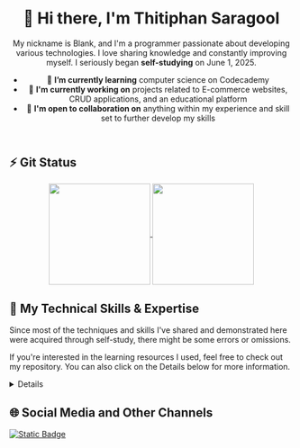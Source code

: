 <!--ส่วนหัวสำหรับแนะนำตัว -->
<header>
    <h1 align="center">👋 Hi there, I'm Thitiphan Saragool</h1>
    <p align="center">
      My nickname is Blank, and I'm a programmer passionate about developing various technologies. I love sharing knowledge and constantly improving myself. I seriously began <b>self-studying</b> on June 1, 2025.
    </p>
    <!-- รายการที่ใช้สำหรับแนะนำตัวเอง -->
    <ul>
      <li>🌱 <b>I’m currently learning</b> computer science on Codecademy
      <li>🚀 <b>I'm currently working on</b> projects related to E-commerce websites, CRUD applications, and an educational platform</li>
      <li>🤝 <b>I'm open to collaboration on</b> anything within my experience and skill set to further develop my skills</li>
    </ul>
</header>
<!--ส่วนเนื้อหลัก -->

<main>
    <!-- ส่วนของสถิติ -->
    <article>
        <h2>⚡ Git Status</h2>
        <!-- ส่วนของการ์ดสถิติ GitHub และ Language -->
        <section align="center">
            <a href="https://github.com/anuraghazra/github-readme-stats">
                <img height=180em align="center" src="https://github-readme-stats.vercel.app/api?username=blanktphan&show_icons=true&bg_color=00000000&text_color=fff" />
            </a>
            <a href="https://github.com/anuraghazra/convoychat">
                <img height=180em align="center" src="https://github-readme-stats.vercel.app/api/top-langs/?username=blanktphan&layout=compact&bg_color=00000000&text_color=fff" />
            </a>
        </section>
    </article>
    <!-- ส่วนของทักษะและประสบการณ์ต่างๆ -->
    <article>
      <h2>🧠 My Technical Skills & Expertise</h2>
      <p>
        Since most of the techniques and skills I've shared and demonstrated here were acquired through self-study, there might be some errors or omissions.
      </p>
      <p>
        If you're interested in the learning resources I used, feel free to check out my repository. You can also click on the Details below for more information.
      </p>
      <details>
        <!-- ส่วนของพื้นฐาน -->
        <section>
          <h3>📚 My Fudamentals</h3>
          <details>
            <summary>See more</summary>
            <h4>Computer Architecture - Still learning<h4>
            <h4>Electronic - Still learning</h4>
          </details>
        </section>
        <!--ส่วนของภาษาโปรแกรม -->
        <section>
          <h3>👨‍💻 Programming Language</h3>
          <details>
            <p align="center">
              <a href="https://skillicons.dev">
                <img src="https://skillicons.dev/icons?i=python,js,java,kotlin,swift,cpp,cs,c,go,mysql" />
              </a>
            </p>
            <!-- ส่วนของภาษาต่างๆ -->
            <h4>Core Languages:</h4>
            <ul>
              <li>
                <strong>Python (Familiar):</strong> Exceptionally versatile, dominant in Data Science, AI/ML, and widely used for Web Development (Backend), Automation, and Scripting.
              </li>
              <li>
                <strong>JavaScript (Familiar):</strong> The undisputed primary language for Web Development (Frontend, and Backend with Node.js). Also heavily used for Mobile (React Native) and Desktop (Electron) applications.
              </li>
              <li>
                <strong>Java (Familiar):</strong> A robust, platform-independent language, foundational for large-scale Enterprise Systems, Android Development, and Big Data processing.
              </li>
              <li>
                <strong>Kotlin (Understand):</strong> Google's officially recommended language for current Android Development. It's more concise and safer than Java, also usable for Backend and supports Multiplatform development.
              </li>
              <li>
                <strong>Swift (Understand):</strong> The primary language for developing applications within the Apple Ecosystem (iOS, macOS, watchOS).
              </li>
              <li>
                <strong>C++ (Understand):</strong> Offers high performance and control, making it crucial for Game Development, Embedded Systems, High-Performance Computing, and System Programming.
              </li>
              <li>
                <strong>C# (Understand):</strong> Central to the .NET Ecosystem, extensively used for Windows Applications, Game Development (Unity), and Enterprise Web Development (ASP.NET).
              </li>
              <li>
                <strong>C (Familiar):</strong> A foundational, low-level language providing unparalleled performance and direct memory control. Essential for developing Operating Systems, Embedded Systems, and other System-Level Programming.
              </li>
              <li>
                <strong>Go (Understand):</strong> Known for its efficiency and strong support for concurrency, it's increasingly popular for building scalable Backend services, Microservices, and Cloud Infrastructure.
              </li>
              <li>
                <strong>SQL (Familiar):</strong> A specialized language for managing and accessing data in relational databases. Used for retrieving, inserting, modifying, and deleting data; essential for developers working with data.
              </li>
              <li>
                <strong>Assembly (Familiar):</strong> The lowest-level language that directly maps to a computer's machine instructions. It is fundamental for System Programming, writing Device Drivers, Embedded Systems, and achieving advanced performance optimizations that require direct hardware control.
              </li>
            </ul>
            <!-- ส่วนของแนวคิดหลัก -->
            <h4>Fundamental Programming Concepts:</h4>
            <ul>
              <li>
                <strong>Variable:</strong> A designated area in computer memory for storing data. It has a unique name to reference and modify the stored information (e.g., age = 30, name = "Alice").
              </li>
              <li>
                <strong>Data Type:</strong> Specifies the kind of data a variable will hold, informing the computer how to manage that data appropriately (e.g., Integer for whole numbers, String for text, Boolean for true/false values).
              </li>
              <li>
                <strong>Operator:</strong> Symbols used to perform operations on data or variables (e.g., + for addition, = for assignment, == for comparison).
              </li>
              <li>
                <strong>Function:</strong> A block of code designed to perform a specific task. It can be reused multiple times, often takes input values (Arguments), and may return a result (Return Value) (e.g., calculate_sum(a, b)).
              </li>
              <li>
                <strong>Conditional Statement:</strong> Controls the program's flow based on a condition, such as if-else or switch-case.
              </li>
              <li>
                <strong>Loop:</strong> An instruction that causes a block of code to repeat multiple times until a condition is met or a specified number of iterations is completed (e.g., for loop, while loop).
              </li>
              <li>
                <strong>Comment:</strong> Text within the code written by programmers to explain its functionality. Comments are ignored by the compiler or interpreter and do not affect program execution.
              </li>
              <li>
                <strong>Input/Output (I/O):</strong> The process of receiving data into the program (Input) and displaying or sending data out of the program (Output).
              </li>
              <li>
                <strong>Error Handling:</strong> The process of catching and managing errors or exceptions that might occur during program execution, preventing unexpected crashes (e.g., try-catch, try-except).
              </li>
              <li>
                <strong>Library / Module / Package:</strong> A collection of pre-written code, functions, or classes that programmers can reuse, saving time and effort.
              </li>
              <li>
                <strong>Scope:</strong> Defines the region of a program where a variable can be accessed or used (e.g., Local Scope, Global Scope).
              </li>
              <li>
                <strong>Recursion:</strong> A programming technique where a function calls itself repeatedly to solve a problem, breaking down a large problem into smaller, similar sub-problems.
              </li>
            </ul>
            <!-- ส่วนของประเภทข้อมูล -->
            <h4>Data Structures:</h4>
            <ul>
              <li>
                <strong>Array:</strong> A data structure that stores a collection of data items of the same type in a contiguous sequence. Each item can be accessed using an index (e.g., numbers = [10, 20, 30]).
              </li>
              <li>
                <strong>List:</strong> A resizable collection that can store data of any type (in some languages).
              </li>
              <li>
                <strong>Dictionary / Map:</strong> A data structure that stores data as Key-Value Pairs, allowing for fast retrieval of data via its key (e.g., student = {"name": "Alice", "age": 20}).
              </li>
              <li>
                <strong>Set:</strong> A data structure that stores a collection of unique, unordered data items. Ideal for quickly checking for membership.
              </li>
              <li>
                <strong>Tuple:</strong> A data structure that stores an ordered collection of data items that are immutable (cannot be changed) once created.
              </li>
            </ul>
            <!-- รูปแบบของการดำเนินการแปลงโค้ด -->
            <h4>Code Execution Paradigms:</h4>
            <ul>
              <li>
                <strong>Compilation:</strong> The process of transforming human-written Source Code into Machine Code that a computer can understand and run directly. This occurs before the program is run (e.g., C++, Java).
              </li>
              <li>
                <strong>Interpretation:</strong> The process where a program directly executes instructions from the Source Code line by line while the program is running, without creating a separate machine code file (e.g., Python, JavaScript).
              </li>
            </ul>
            <!-- ส่วนของรูปแบบการเขียน -->
            <h4>Programming Paradigms:</h4>
            <ul>
              <li>
                <strong>Object-Oriented Programming (OOP):</strong> A programming paradigm based on the concept of "objects," which can contain both data and code. It emphasizes program design using objects and classes (e.g., Java, C++, C#, Python).
              </li>
              <li>
                <strong>Functional Programming (FP):</strong> A programming paradigm that treats computation as the evaluation of mathematical functions, avoiding mutable state and side effects. It focuses on using pure functions (e.g., JavaScript, Python, Scala).
              </li>
              <li>
                <strong>Procedural Programming:</strong> A programming paradigm derived from structured programming, based on the concept of the procedure call. It involves writing code that follows a step-by-step, sequential order (e.g., C).
              </li>
              <li>
                <strong>Event-Driven Programming:</strong> A paradigm where the program's execution flow is determined by events (e.g., mouse clicks, key presses, messages from other programs). It's fundamental for developing Graphical User Interface (GUI) applications and web applications.
              </li>
            </ul>
          </details>
        </section>
      </details>
  </article>
</main>

<!-- ส่วนท้าย -->
<footer>
  <h2>🌐 Social Media and Other Channels</h2>
  <a href="https://www.youtube.com/@blanktphan"><img alt="Static Badge" src="https://img.shields.io/badge/blankt-Youtube-red?style=for-the-badge&logo=Youtube&color=ff0000"></a>
</footer>